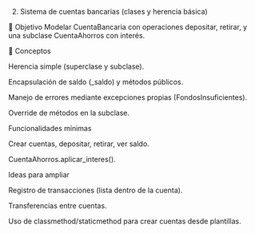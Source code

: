 2) Sistema de cuentas bancarias (clases y herencia básica)

🎯 Objetivo
Modelar CuentaBancaria con operaciones depositar, retirar, y una subclase CuentaAhorros con interés.

🧩 Conceptos

Herencia simple (superclase y subclase).

Encapsulación de saldo (_saldo) y métodos públicos.

Manejo de errores mediante excepciones propias (FondosInsuficientes).

Override de métodos en la subclase.

Funcionalidades mínimas

Crear cuentas, depositar, retirar, ver saldo.

CuentaAhorros.aplicar_interes().

Ideas para ampliar

Registro de transacciones (lista dentro de la cuenta).

Transferencias entre cuentas.

Uso de classmethod/staticmethod para crear cuentas desde plantillas.